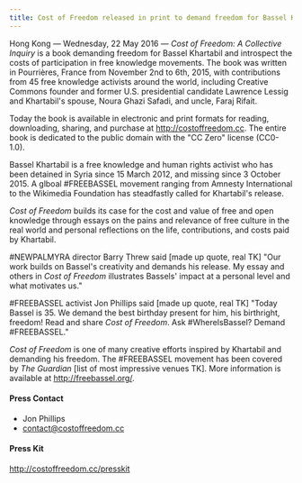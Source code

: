 ```yaml
---
title: Cost of Freedom released in print to demand freedom for Bassel Khartabil and introspect the costs of participation in free knowledge movements
---
```


Hong Kong — Wednesday, 22 May 2016 — *Cost of Freedom: A Collective Inquiry* is a book demanding freedom for Bassel Khartabil and introspect the costs of participation in free knowledge movements. The book was written in Pourrières, France from November 2nd to 6th, 2015, with contributions from 45 free knowledge activists around the world, including Creative Commons founder and former U.S. presidential candidate Lawrence Lessig and Khartabil's spouse, Noura Ghazi Safadi, and uncle, Faraj Rifait.

Today the book is available in electronic and print formats for reading, downloading, sharing, and purchase at <http://costoffreedom.cc>. The entire book is dedicated to the public domain with the "CC Zero" license (CC0-1.0).

Bassel Khartabil is a free knowledge and human rights activist who has been detained in Syria since 15 March 2012, and missing since 3 October 2015. A glboal #FREEBASSEL movement ranging from Amnesty International to the Wikimedia Foundation has steadfastly called for Khartabil's release.

*Cost of Freedom* builds its case for the cost and value of free and open knowledge through essays on the pains and relevance of free culture in the real world and personal reflections on the life, contributions, and costs paid by Khartabil.

#NEWPALMYRA director Barry Threw said [made up quote, real TK] "Our work builds on Bassel's creativity and demands his release. My essay and others in *Cost of Freedom* illustrates Bassels' impact at a personal level and what motivates us."

#FREEBASSEL activist Jon Phillips said [made up quote, real TK] "Today Bassel is 35. We demand the best birthday present for him, his birthright, freedom! Read and share *Cost of Freedom*. Ask #WhereIsBassel? Demand #FREEBASSEL."

*Cost of Freedom* is one of many creative efforts inspired by Khartabil and demanding his freedom. The #FREEBASSEL movement has been covered by *The Guardian* [list of most impressive venues TK]. More information is available at <http://freebassel.org/>.

#### Press Contact

- Jon Phillips
- contact@costoffreedom.cc

#### Press Kit

<http://costoffreedom.cc/presskit>
